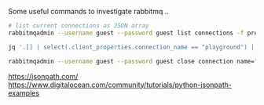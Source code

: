 Some useful commands to investigate rabbitmq ..

```bash
# list current connections as JSON array
rabbitmqadmin --username guest --password guest list connections -f pretty_json

jq '.[] | select(.client_properties.connection_name == "playground") | .name' 

rabbitmqadmin --username guest --password guest close connection name="172.31.0.1:51752 -> 172.31.0.2:5672"

```

https://jsonpath.com/
https://www.digitalocean.com/community/tutorials/python-jsonpath-examples
